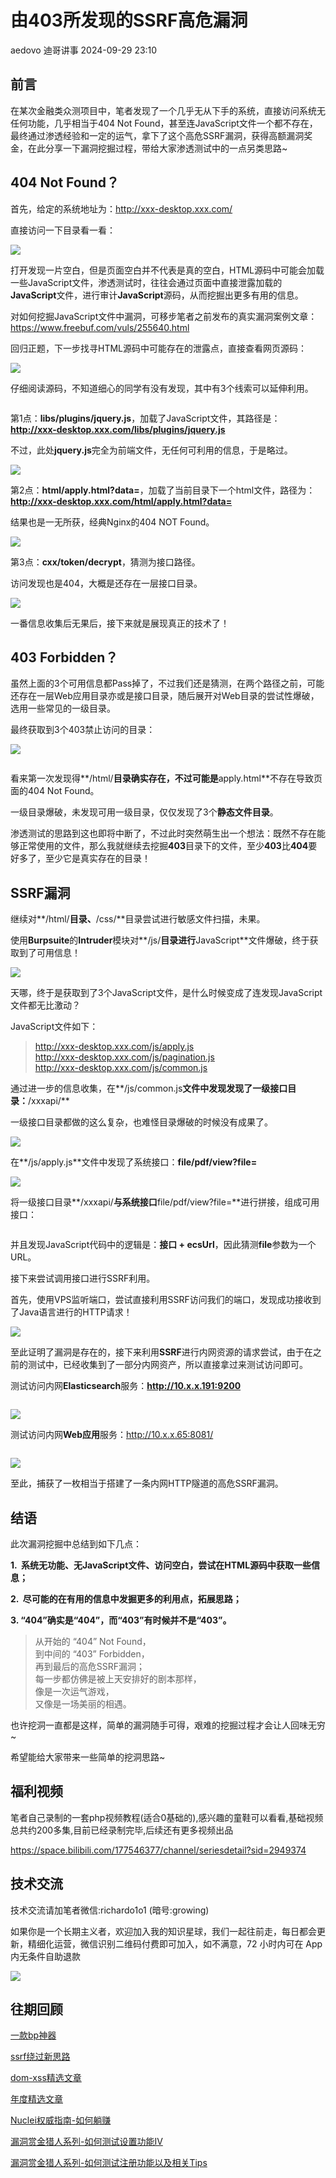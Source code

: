 #  由403所发现的SSRF高危漏洞   
aedovo  迪哥讲事   2024-09-29 23:10  
  
## 前言  
  
在某次金融类众测项目中，笔者发现了一个几乎无从下手的系统，直接访问系统无任何功能，几乎相当于404 Not Found，甚至连JavaScript文件一个都不存在，最终通过渗透经验和一定的运气，拿下了这个高危SSRF漏洞，获得高额漏洞奖金，在此分享一下漏洞挖掘过程，带给大家渗透测试中的一点另类思路~  
## 404 Not Found？  
  
首先，给定的系统地址为：http://xxx-desktop.xxx.com/  
  
直接访问一下目录看一看：  
  
![](https://mmbiz.qpic.cn/mmbiz_jpg/YmmVSe19Qj48Ul9dxl0EhcJXQ6TZibic9MlpUuERw19hvfMCRxKS729nGmJpic8icVWHMwD1ibtzfWPQxAXPpkMAs9Q/640?wx_fmt=jpeg "")  
  
打开发现一片空白，但是页面空白并不代表是真的空白，HTML源码中可能会加载一些JavaScript文件，渗透测试时，往往会通过页面中直接泄露加载的**JavaScript**文件，进行审计**JavaScript**源码，从而挖掘出更多有用的信息。  
  
对如何挖掘JavaScript文件中漏洞，可移步笔者之前发布的真实漏洞案例文章：https://www.freebuf.com/vuls/255640.html  
  
回归正题，下一步找寻HTML源码中可能存在的泄露点，直接查看网页源码：  
  
![](https://mmbiz.qpic.cn/mmbiz_jpg/YmmVSe19Qj48Ul9dxl0EhcJXQ6TZibic9MJI1CWhaAQu6B8ibyiaS2eqau0mK7x0KEb3zTRoclYbM8ETic4XJs82FzA/640?wx_fmt=jpeg "")  
  
仔细阅读源码，不知道细心的同学有没有发现，其中有3个线索可以延伸利用。  
```
```  
  
第1点：**libs/plugins/jquery.js**，加载了JavaScript文件，其路径是：**http://xxx-desktop.xxx.com/libs/plugins/jquery.js**  
  
不过，此处**jquery.js**完全为前端文件，无任何可利用的信息，于是略过。  
  
![](https://mmbiz.qpic.cn/mmbiz_jpg/YmmVSe19Qj48Ul9dxl0EhcJXQ6TZibic9MKuVwDdcz03ice9C3yOkUvraeFBl0HPrWS6soq59xSkWQ9DAr8JibDLNQ/640?wx_fmt=jpeg "")  
  
第2点：**html/apply.html?data=**，加载了当前目录下一个html文件，路径为：**http://xxx-desktop.xxx.com/html/apply.html?data=**  
  
结果也是一无所获，经典Nginx的404 NOT Found。  
  
![](https://mmbiz.qpic.cn/mmbiz_jpg/YmmVSe19Qj48Ul9dxl0EhcJXQ6TZibic9M5TtnqseaJx8ydUDVgBBaLlNZicMpXOwFfVK9ibqDiatsmDZg5qoLn1SxQ/640?wx_fmt=jpeg "")  
  
第3点：**cxx/token/decrypt**，猜测为接口路径。  
  
访问发现也是404，大概是还存在一层接口目录。  
  
![](https://mmbiz.qpic.cn/mmbiz_jpg/YmmVSe19Qj48Ul9dxl0EhcJXQ6TZibic9M0Gg4D65mJue0szibvib9dVPFFeye9SxqKmIHBwkRDUdTniaG5CHog9xJg/640?wx_fmt=jpeg "")  
  
一番信息收集后无果后，接下来就是展现真正的技术了！  
## 403 Forbidden？  
  
虽然上面的3个可用信息都Pass掉了，不过我们还是猜测，在两个路径之前，可能还存在一层Web应用目录亦或是接口目录，随后展开对Web目录的尝试性爆破，选用一些常见的一级目录。  
  
最终获取到3个403禁止访问的目录：  
  
![](https://mmbiz.qpic.cn/mmbiz_jpg/YmmVSe19Qj48Ul9dxl0EhcJXQ6TZibic9MfeiaiakCR9w7twl7L0s9QwlQCJZK4Z3fdxThlakZyszWuRAlVCfWngnA/640?wx_fmt=jpeg "")  
```
```  
  
看来第一次发现得**/html/**目录确实存在，不过可能是**apply.html**不存在导致页面的404 Not Found。  
  
一级目录爆破，未发现可用一级目录，仅仅发现了3个**静态文件目录**。  
  
渗透测试的思路到这也即将中断了，不过此时突然萌生出一个想法：既然不存在能够正常使用的文件，那么我就继续去挖掘**403**目录下的文件，至少**403**比**404**要好多了，至少它是真实存在的目录！  
## SSRF漏洞  
  
继续对**/html/**目录、**/css/**目录尝试进行敏感文件扫描，未果。  
  
使用**Burpsuite**的**Intruder**模块对**/js/**目录进行**JavaScript**文件爆破，终于获取到了可用信息！  
  
![](https://mmbiz.qpic.cn/mmbiz_jpg/YmmVSe19Qj48Ul9dxl0EhcJXQ6TZibic9MkoGiaxwCe7kAMvW6XBuVFRSK80sO9AXcURuDjtTRwQ6S8s4qgxhcACQ/640?wx_fmt=jpeg "")  
  
天哪，终于是获取到了3个JavaScript文件，是什么时候变成了连发现JavaScript文件都无比激动？  
  
JavaScript文件如下：  
> http://xxx-desktop.xxx.com/js/apply.js  
> http://xxx-desktop.xxx.com/js/pagination.js  
> http://xxx-desktop.xxx.com/js/common.js  
  
  
通过进一步的信息收集，在**/js/common.js**文件中发现发现了一级接口目录：**/xxxapi/**  
  
一级接口目录都做的这么复杂，也难怪目录爆破的时候没有成果了。  
  
![](https://mmbiz.qpic.cn/mmbiz_jpg/YmmVSe19Qj48Ul9dxl0EhcJXQ6TZibic9MTicZFuDeJ7gQPRXfIIeOr7CfB2jHTJ96AINP2jgFyRQtNU7sZwBkvgg/640?wx_fmt=jpeg "")  
  
在**/js/apply.js**文件中发现了系统接口：**file/pdf/view?file=**  
  
![](https://mmbiz.qpic.cn/mmbiz_jpg/YmmVSe19Qj48Ul9dxl0EhcJXQ6TZibic9MDHIuKAcaic1NjmdCZjsSKv0zOSFpExpxYLicAe1riaMJvQh3CwcjztU2Q/640?wx_fmt=jpeg "")  
  
将一级接口目录**/xxxapi/**与系统接口**file/pdf/view?file=**进行拼接，组成可用接口：  
```
```  
  
并且发现JavaScript代码中的逻辑是：**接口 + ecsUrl**，因此猜测**file**参数为一个URL。  
  
接下来尝试调用接口进行SSRF利用。  
  
首先，使用VPS监听端口，尝试直接利用SSRF访问我们的端口，发现成功接收到了Java语言进行的HTTP请求！  
  
![](https://mmbiz.qpic.cn/mmbiz_jpg/YmmVSe19Qj48Ul9dxl0EhcJXQ6TZibic9Mph9NBBCXRHBe1uvuHbaibEgL6uzp7iaJump3xvfxGyz1icicCtt0T7MMgw/640?wx_fmt=jpeg "")  
  
至此证明了漏洞是存在的，接下来利用**SSRF**进行内网资源的请求尝试，由于在之前的测试中，已经收集到了一部分内网资产，所以直接拿过来测试访问即可。  
  
测试访问内网**Elasticsearch**服务：**http://10.x.x.191:9200**  
```
```  
  
![](https://mmbiz.qpic.cn/mmbiz_jpg/YmmVSe19Qj48Ul9dxl0EhcJXQ6TZibic9MyFictjFoFiaSjhooAUVj5uxEtuiboqKjjmEuF7SDHIkKPZiaqYMic1y61yQ/640?wx_fmt=jpeg "")  
  
测试访问内网**Web应用**服务：http://10.x.x.65:8081/  
```
```  
  
![](https://mmbiz.qpic.cn/mmbiz_jpg/YmmVSe19Qj48Ul9dxl0EhcJXQ6TZibic9M4oIbsHbp7bGlaRcDB4bCHxjVN99X1ubkbjSAhlDaCUNVDP3g7yCB1w/640?wx_fmt=jpeg "")  
  
至此，捕获了一枚相当于搭建了一条内网HTTP隧道的高危SSRF漏洞。  
## 结语  
  
此次漏洞挖掘中总结到如下几点：  
  
**1.  系统无功能、无JavaScript文件、访问空白，尝试在HTML源码中获取一些信息；**  
  
**2.  尽可能的在有用的信息中发掘更多的利用点，拓展思路；**  
  
**3. “404”确实是“404”，而“403”有时候并不是“403”。**  
> 从开始的 “404” Not Found，  
> 到中间的 “403” Forbidden，  
> 再到最后的高危SSRF漏洞；  
> 每一步都仿佛是被上天安排好的剧本那样，  
> 像是一次运气游戏，  
> 又像是一场美丽的相遇。  
  
  
也许挖洞一直都是这样，简单的漏洞随手可得，艰难的挖掘过程才会让人回味无穷~  
  
希望能给大家带来一些简单的挖洞思路~  
## 福利视频  
  
笔者自己录制的一套php视频教程(适合0基础的),感兴趣的童鞋可以看看,基础视频总共约200多集,目前已经录制完毕,后续还有更多视频出品  
  
https://space.bilibili.com/177546377/channel/seriesdetail?sid=2949374  
## 技术交流  
  
技术交流请加笔者微信:richardo1o1 (暗号:growing)  
  
如果你是一个长期主义者，欢迎加入我的知识星球，我们一起往前走，每日都会更新，精细化运营，微信识别二维码付费即可加入，如不满意，72 小时内可在 App 内无条件自助退款  
  
  
![](https://mmbiz.qpic.cn/mmbiz_jpg/YmmVSe19Qj4eZjLhWic8G3TzELUR8ib1Mjr5HB1dhVJibpMFjrU0zYmTOOl05nYtSFOAbETlzVicVRY2BJAjPPQGjg/640?wx_fmt=jpeg "")  
## 往期回顾  
  
[](http://mp.weixin.qq.com/s?__biz=MzIzMTIzNTM0MA==&mid=2247487187&idx=1&sn=622438ee6492e4c639ebd8500384ab2f&chksm=e8a604b0dfd18da6c459b4705abd520cc2259a607dd9306915d845c1965224cc117207fc6236&scene=21#wechat_redirect)  
  
[一款bp神器](http://mp.weixin.qq.com/s?__biz=MzIzMTIzNTM0MA==&mid=2247495880&idx=1&sn=65d42fbff5e198509e55072674ac5283&chksm=e8a5faabdfd273bd55df8f7db3d644d3102d7382020234741e37ca29e963eace13dd17fcabdd&scene=21#wechat_redirect)  
  
  
[ssrf绕过新思路](http://mp.weixin.qq.com/s?__biz=MzIzMTIzNTM0MA==&mid=2247495841&idx=1&sn=bbf477afa30391b8072d23469645d026&chksm=e8a5fac2dfd273d42344f18c7c6f0f7a158cca94041c4c4db330c3adf2d1f77f062dcaf6c5e0&scene=21#wechat_redirect)  
  
  
[dom-xss精选文章](http://mp.weixin.qq.com/s?__biz=MzIzMTIzNTM0MA==&mid=2247488819&idx=1&sn=5141f88f3e70b9c97e63a4b68689bf6e&chksm=e8a61f50dfd1964692f93412f122087ac160b743b4532ee0c1e42a83039de62825ebbd066a1e&scene=21#wechat_redirect)  
  
  
[年度精选文章](http://mp.weixin.qq.com/s?__biz=MzIzMTIzNTM0MA==&mid=2247487187&idx=1&sn=622438ee6492e4c639ebd8500384ab2f&chksm=e8a604b0dfd18da6c459b4705abd520cc2259a607dd9306915d845c1965224cc117207fc6236&scene=21#wechat_redirect)  
[](http://mp.weixin.qq.com/s?__biz=MzIzMTIzNTM0MA==&mid=2247487187&idx=1&sn=622438ee6492e4c639ebd8500384ab2f&chksm=e8a604b0dfd18da6c459b4705abd520cc2259a607dd9306915d845c1965224cc117207fc6236&scene=21#wechat_redirect)  
  
  
[Nuclei权威指南-如何躺赚](http://mp.weixin.qq.com/s?__biz=MzIzMTIzNTM0MA==&mid=2247487122&idx=1&sn=32459310408d126aa43240673b8b0846&chksm=e8a604f1dfd18de737769dd512ad4063a3da328117b8a98c4ca9bc5b48af4dcfa397c667f4e3&scene=21#wechat_redirect)  
  
  
[漏洞赏金猎人系列-如何测试设置功能IV](http://mp.weixin.qq.com/s?__biz=MzIzMTIzNTM0MA==&mid=2247486973&idx=1&sn=6ec419db11ff93d30aa2fbc04d8dbab6&chksm=e8a6079edfd18e88f6236e237837ee0d1101489d52f2abb28532162e2937ec4612f1be52a88f&scene=21#wechat_redirect)  
  
  
[漏洞赏金猎人系列-如何测试注册功能以及相关Tips](http://mp.weixin.qq.com/s?__biz=MzIzMTIzNTM0MA==&mid=2247486764&idx=1&sn=9f78d4c937675d76fb94de20effdeb78&chksm=e8a6074fdfd18e59126990bc3fcae300cdac492b374ad3962926092aa0074c3ee0945a31aa8a&scene=21#wechat_redirect)  
  
  
[](http://mp.weixin.qq.com/s?__biz=MzIzMTIzNTM0MA==&mid=2247486764&idx=1&sn=9f78d4c937675d76fb94de20effdeb78&chksm=e8a6074fdfd18e59126990bc3fcae300cdac492b374ad3962926092aa0074c3ee0945a31aa8a&scene=21#wechat_redirect)  
  
  
